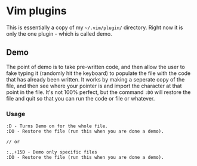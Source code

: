 # Vim plugins
This is essentially a copy of my `~/.vim/plugin/` directory. Right now it is only the one plugin - which is called demo.


## Demo
The point of demo is to take pre-written code, and then allow the user to fake typing it (randomly hit the keyboard) to populate the file with the code that has already been written. It works by making a seperate copy of the file,
and then see where your pointer is and import the character at that point in the file. It's not 100% perfect, but the command `:DO` will restore the file and quit so that you can run the code or file or whatever.

### Usage

```
:D - Turns Demo on for the whole file.
:DO - Restore the file (run this when you are done a demo).

// or

:.,+15D - Demo only specific files
:DO - Restore the file (run this when you are done a demo).

```